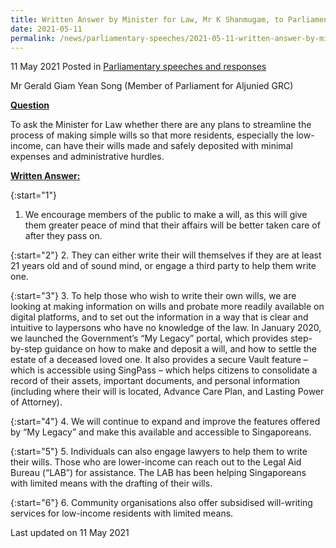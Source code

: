 ```yaml
---
title: Written Answer by Minister for Law, Mr K Shanmugam, to Parliamentary Question on Streamlining Process of Making Simple Wills
date: 2021-05-11
permalink: /news/parliamentary-speeches/2021-05-11-written-answer-by-minister-for-law-mr-k-shanmugam-to-pq-on-streamlining-process-of-making-simple-wills/
---
```


11 May 2021 Posted in [Parliamentary speeches and responses](/news/parliamentary-speeches)

Mr Gerald Giam Yean Song (Member of Parliament for Aljunied GRC)
  
**<b><u>Question</u></b>**  

To ask the Minister for Law whether there are any plans to streamline the process of making simple wills so that more residents, especially the low-income, can have their wills made and safely deposited with minimal expenses and administrative hurdles.

**<b><u>Written Answer:</u></b>**  

{:start="1"}
1.  We encourage members of the public to make a will, as this will give them greater peace of mind that their affairs will be better taken care of after they pass on.  

{:start="2"}
2.	They can either write their will themselves if they are at least 21 years old and of sound mind, or engage a third party to help them write one. 

{:start="3"}
3.	To help those who wish to write their own wills, we are looking at making information on wills and probate more readily available on digital platforms, and to set out the information in a way that is clear and intuitive to laypersons who have no knowledge of the law.  In January 2020, we launched the Government’s “My Legacy” portal, which provides step-by-step guidance on how to make and deposit a will, and how to settle the estate of a deceased loved one. It also provides a secure Vault feature – which is accessible using SingPass – which helps citizens to consolidate a record of their assets, important documents, and personal information (including where their will is located, Advance Care Plan, and Lasting Power of Attorney).  

{:start="4"}
4.	We will continue to expand and improve the features offered by “My Legacy” and make this available and accessible to Singaporeans.

{:start="5"}
5.	Individuals can also engage lawyers to help them to write their wills.  Those who are lower-income can reach out to the Legal Aid Bureau (“LAB”) for assistance. The LAB has been helping Singaporeans with limited means with the drafting of their wills. 

{:start="6"}
6.	Community organisations also offer subsidised will-writing services for low-income residents with limited means. 


<p class="right-side-updated">Last updated on 11 May 2021</p>
